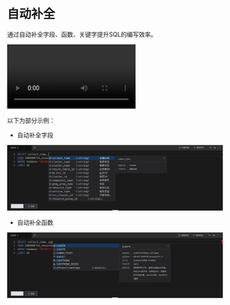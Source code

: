 # 自动补全

通过自动补全字段、函数、关键字提升SQL的编写效率。

<video src="media/autocomplete.mp4" controls></video>


以下为部分示例：

- 自动补全字段

![](media/16786102227233.jpg)


- 自动补全函数

![](media/16786101871047.jpg)





